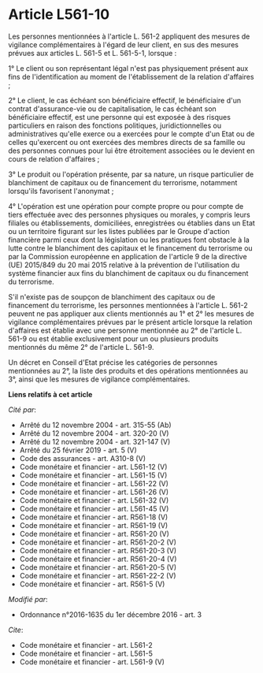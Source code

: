 # Article L561-10

Les personnes mentionnées à l'article L. 561-2 appliquent des mesures de vigilance complémentaires à l'égard de leur client,
en sus des mesures prévues aux articles L. 561-5 et L. 561-5-1, lorsque : 

1° Le client ou son représentant légal n'est pas physiquement présent aux fins de l'identification au moment de
l'établissement de la relation d'affaires ; 

2° Le client, le cas échéant son bénéficiaire effectif, le bénéficiaire d'un contrat d'assurance-vie ou de capitalisation, le
cas échéant son bénéficiaire effectif, est une personne qui est exposée à des risques particuliers en raison des fonctions
politiques, juridictionnelles ou administratives qu'elle exerce ou a exercées pour le compte d'un Etat ou de celles
qu'exercent ou ont exercées des membres directs de sa famille ou des personnes connues pour lui être étroitement associées ou
le devient en cours de relation d'affaires ; 

3° Le produit ou l'opération présente, par sa nature, un risque particulier de blanchiment de capitaux ou de financement du
terrorisme, notamment lorsqu'ils favorisent l'anonymat ; 

4° L'opération est une opération pour compte propre ou pour compte de tiers effectuée avec des personnes physiques ou
morales, y compris leurs filiales ou établissements, domiciliées, enregistrées ou établies dans un Etat ou un territoire
figurant sur les listes publiées par le Groupe d'action financière parmi ceux dont la législation ou les pratiques font
obstacle à la lutte contre le blanchiment des capitaux et le financement du terrorisme ou par la Commission européenne en
application de l'article 9 de la directive (UE) 2015/849 du 20 mai 2015 relative à la prévention de l'utilisation du système
financier aux fins du blanchiment de capitaux ou du financement du terrorisme. 

S'il n'existe pas de soupçon de blanchiment des capitaux ou de financement du terrorisme, les personnes mentionnées à
l'article L. 561-2 peuvent ne pas appliquer aux clients mentionnés au 1° et 2° les mesures de vigilance complémentaires
prévues par le présent article lorsque la relation d'affaires est établie avec une personne mentionnée au 2° de l'article L.
561-9 ou est établie exclusivement pour un ou plusieurs produits mentionnés du même 2° de l'article L. 561-9. 

Un décret en Conseil d'Etat précise les catégories de personnes mentionnées au 2°, la liste des produits et des opérations
mentionnées au 3°, ainsi que les mesures de vigilance complémentaires.

**Liens relatifs à cet article**

_Cité par_:

  - Arrêté du 12 novembre 2004 - art. 315-55 (Ab)
  - Arrêté du 12 novembre 2004 - art. 320-20 (V)
  - Arrêté du 12 novembre 2004 - art. 321-147 (V)
  - Arrêté du 25 février 2019 - art. 5 (V)
  - Code des assurances - art. A310-8 (V)
  - Code monétaire et financier - art. L561-12 (V)
  - Code monétaire et financier - art. L561-15 (V)
  - Code monétaire et financier - art. L561-22 (V)
  - Code monétaire et financier - art. L561-26 (V)
  - Code monétaire et financier - art. L561-32 (V)
  - Code monétaire et financier - art. L561-45 (V)
  - Code monétaire et financier - art. R561-18 (V)
  - Code monétaire et financier - art. R561-19 (V)
  - Code monétaire et financier - art. R561-20 (V)
  - Code monétaire et financier - art. R561-20-2 (V)
  - Code monétaire et financier - art. R561-20-3 (V)
  - Code monétaire et financier - art. R561-20-4 (V)
  - Code monétaire et financier - art. R561-20-5 (V)
  - Code monétaire et financier - art. R561-22-2 (V)
  - Code monétaire et financier - art. R561-5 (V)

_Modifié par_:

  - Ordonnance n°2016-1635 du 1er décembre 2016 - art. 3

_Cite_:

  - Code monétaire et financier - art. L561-2
  - Code monétaire et financier - art. L561-5
  - Code monétaire et financier - art. L561-9 (V)
